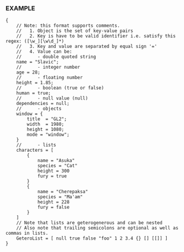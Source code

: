 ### EXAMPLE

    {
        // Note: this format supports comments.
        //   1. Object is the set of key-value pairs
        //   2. Key is have to be valid identifier i.e. satisfy this regex: ([\w_][\w\d_]*)
        //   3. Key and value are separated by equal sign '='
        //   4. Value can be:
        //      - double quoted string
        name = "Slavic";
        //      - integer number
        age = 28;
        //      - floating number
        height = 1.85;
        //      - boolean (true or false)
        human = true;
        //      - null value (null)
        dependencies = null;
        //      - objects
        window = {
            title  = "GL2";
            width  = 1980;
            height = 1080;
            mode = "window";
        }
        //      - lists
        characters = [
            {
                name = "Asuka"
                species = "Cat"
                height = 300
                fury = true
            }
            { 
                name = "Cherepaksa"
                species = "Ma'am"
                height = 228
                fury = false
            }
        ]
        // Note that lists are geterogenerous and can be nested
        // Also note that trailing semicolons are optional as well as commas in lists.
        GeteroList = [ null true false "foo" 1 2 3.4 {} [] [[]] ]
    }
